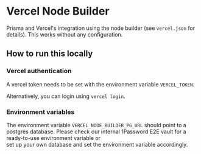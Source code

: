 # Vercel Node Builder

Prisma and Vercel's integration using the node builder (see `vercel.json` for details). This works without any configuration.

## How to run this locally

### Vercel authentication

A vercel token needs to be set with the environment variable `VERCEL_TOKEN`.

Alternatively, you can login using `vercel login`.

### Environment variables

The environment variable `VERCEL_NODE_BUILDER_PG_URL` should point to a postgres database.
Please check our internal 1Password E2E vault for a ready-to-use environment variable or  
set up your own database and set the environment variable accordingly.
